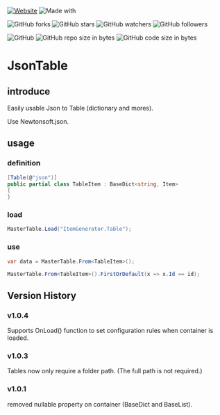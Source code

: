 [![Website](https://img.shields.io/website-up-down-green-red/http/shields.io.svg?label=elky-essay)](https://elky84.github.io)
![Made with](https://img.shields.io/badge/made%20with-.NET6-blue.svg)

![GitHub forks](https://img.shields.io/github/forks/elky84/JsonTable.svg?style=social&label=Fork)
![GitHub stars](https://img.shields.io/github/stars/elky84/JsonTable.svg?style=social&label=Stars)
![GitHub watchers](https://img.shields.io/github/watchers/elky84/JsonTable.svg?style=social&label=Watch)
![GitHub followers](https://img.shields.io/github/followers/elky84.svg?style=social&label=Follow)

![GitHub](https://img.shields.io/github/license/mashape/apistatus.svg)
![GitHub repo size in bytes](https://img.shields.io/github/repo-size/elky84/JsonTable.svg)
![GitHub code size in bytes](https://img.shields.io/github/languages/code-size/elky84/JsonTable.svg)

# JsonTable

## introduce

Easily usable Json to Table (dictionary and mores).

Use Newtonsoft.json.

## usage

### definition

```csharp
[Table(@"json")]
public partial class TableItem : BaseDict<string, Item>
{
}
```

### load

```csharp
MasterTable.Load("ItemGenerator.Table");
```

### use

```csharp
var data = MasterTable.From<TableItem>();
```

```csharp
MasterTable.From<TableItem>().FirstOrDefault(x => x.Id == id);
```

## Version History

### v1.0.4
Supports OnLoad() function to set configuration rules when container is loaded.

### v1.0.3
Tables now only require a folder path. (The full path is not required.) 

### v1.0.1
removed nullable property on container (BaseDict and BaseList).